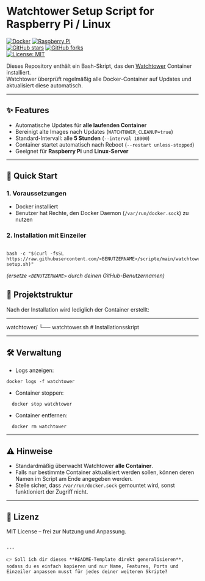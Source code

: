 # Watchtower Setup Script for Raspberry Pi / Linux

[![Docker](https://img.shields.io/badge/Docker-✔-2496ED?logo=docker&logoColor=white)](https://www.docker.com/) 
[![Raspberry Pi](https://img.shields.io/badge/Raspberry%20Pi-Supported-C51A4A?logo=raspberrypi&logoColor=white)](https://www.raspberrypi.com/)  
[![GitHub stars](https://img.shields.io/github/stars/<BENUTZERNAME>/watchtower-setup?style=social)](https://github.com/<BENUTZERNAME>/watchtower-setup/stargazers) 
[![GitHub forks](https://img.shields.io/github/forks/<BENUTZERNAME>/watchtower-setup?style=social)](https://github.com/<BENUTZERNAME>/watchtower-setup/network/members)  
[![License: MIT](https://img.shields.io/badge/License-MIT-yellow.svg)](LICENSE)

Dieses Repository enthält ein Bash-Skript, das den [Watchtower](https://containrrr.dev/watchtower/) Container installiert.  
Watchtower überprüft regelmäßig alle Docker-Container auf Updates und aktualisiert diese automatisch.  

---

## ✨ Features

- Automatische Updates für **alle laufenden Container**  
- Bereinigt alte Images nach Updates (`WATCHTOWER_CLEANUP=true`)  
- Standard-Intervall: alle **5 Stunden** (`--interval 18000`)  
- Container startet automatisch nach Reboot (`--restart unless-stopped`)  
- Geeignet für **Raspberry Pi** und **Linux-Server**  

---

## 🚀 Quick Start

### 1. Voraussetzungen

- Docker installiert  
- Benutzer hat Rechte, den Docker Daemon (`/var/run/docker.sock`) zu nutzen  

### 2. Installation mit Einzeiler

```

bash -c "$(curl -fsSL https://raw.githubusercontent.com/<BENUTZERNAME>/scripte/main/watchtower/watchtower-setup.sh)"
```

*(ersetze `<BENUTZERNAME>` durch deinen GitHub-Benutzernamen)*


## 📂 Projektstruktur

Nach der Installation wird lediglich der Container erstellt:

---

watchtower/
└── watchtower.sh      # Installationsskript

---

## 🛠️ Verwaltung

* Logs anzeigen:

```
docker logs -f watchtower
```

* Container stoppen:

```
  docker stop watchtower
```

* Container entfernen:

```
  docker rm watchtower
```

---

## ⚠️ Hinweise

* Standardmäßig überwacht Watchtower **alle Container**.
* Falls nur bestimmte Container aktualisiert werden sollen, können deren Namen im Script am Ende angegeben werden.
* Stelle sicher, dass `/var/run/docker.sock` gemountet wird, sonst funktioniert der Zugriff nicht.

---

## 📜 Lizenz

MIT License – frei zur Nutzung und Anpassung.

```

---

👉 Soll ich dir dieses **README-Template direkt generalisieren**, sodass du es einfach kopieren und nur Name, Features, Ports und Einzeiler anpassen musst für jedes deiner weiteren Skripte?
```
